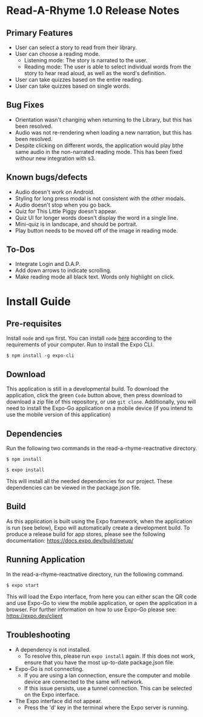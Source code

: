 # Read-A-Rhyme 1.0 Release Notes
## Primary Features
* User can select a story to read from their library.
* User can choose a reading mode.
  * Listening mode: The story is narrated to the user.
  * Reading mode: The user is able to select individual words from the story to hear read aloud, as well as the word's definition.
* User can take quizzes based on the entire reading.
* User can take quizzes based on single words.
## Bug Fixes
* Orientation wasn't changing when returning to the Library, but this has been resolved.
* Audio was not re-rendering when loading a new narration, but this has been resolved.
* Despite clicking on different words, the application would play bthe same audio in the non-narrated reading mode. This has been fixed withour new integration with s3.
## Known bugs/defects
* Audio doesn't work on Android.
* Styling for long press modal is not consistent with the other modals.
* Audio doesn't stop when you go back.
* Quiz for This Little Piggy doesn't appear.
* Quiz UI for longer words doesn't display the word in a single line.
* Mini-quiz is in landscape, and should be portrait.
* Play button needs to be moved off of the image in reading mode.
## To-Dos
* Integrate Login and D.A.P.
* Add down arrows to indicate scrolling.
* Make reading mode all black text. Words only highlight on click.
# Install Guide
## Pre-requisites
Install `node` and `npm` first. You can install `node` [here](https://nodejs.org/en/download/) according to the requirements of your computer.
Run to install the Expo CLI.
```
$ npm install -g expo-cli
```
## Download
This application is still in a developmental build. To download the application, click the green `Code` button above, then press download to download a zip file of this repository, or use ```git clone```.
Additionally, you will need to install the Expo-Go application on a mobile device (if you intend to use the mobile version of this application)

## Dependencies
Run the following two commands in the read-a-rhyme-reactnative directory.
```
$ npm install
```
```
$ expo install
```
This will install all the needed dependencies for our project. These dependencies can be viewed in the package.json file.

## Build
As this application is built using the Expo framework, when the application is run (see below), Expo will automatically create a development build.
To produce a release build for app stores, please see the following documentation: https://docs.expo.dev/build/setup/

## Running Application
In the read-a-rhyme-reactnative directory, run the following command.
```
$ expo start
```
This will load the Expo interface, from here you can either scan the QR code and use Expo-Go to view the mobile application, or open the application in a browser. For further information on how to use Expo-Go please see: https://expo.dev/client

## Troubleshooting
* A dependency is not installed.
    * To resolve this, please run ```expo install``` again. If this does not work, ensure that you have the most up-to-date package.json file.
* Expo-Go is not connecting.
    * If you are using a lan connection, ensure the computer and mobile device are connected to the same wifi network.
    * If this issue persists, use a tunnel connection. This can be selected on the Expo interface.
* The Expo interface did not appear.
    * Press the 'd' key in the terminal where the Expo server is running.



